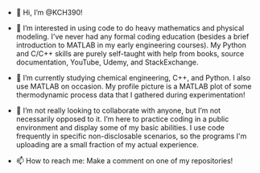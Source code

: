 - 👋 Hi, I’m @KCH390!

- 👀 I’m interested in using code to do heavy mathematics and physical modeling. I've never had any formal coding education (besides a brief introduction to        MATLAB in my early engineering courses). My Python and C/C++ skills are purely self-taught with help from books, source documentation, YouTube, Udemy, and      StackExchange. 

- 🌱 I’m currently studying chemical engineering, C++, and Python. I also use MATLAB on occasion. My profile picture is a MATLAB plot of some thermodynamic          process data that I gathered during experimentation!

- 💞️ I’m not really looking to collaborate with anyone, but I’m not necessarily opposed to it. I’m here to practice coding in a public environment and display      some of my basic abilities. I use code frequently in specific non-disclosable scenarios, so the programs I'm uploading are a small fraction of my actual        experience. 

- 📫 How to reach me: Make a comment on one of my repositories! 

<!---
KCH390/KCH390 is a ✨ special ✨ repository because its `README.md` (this file) appears on your GitHub profile.
You can click the Preview link to take a look at your changes.
--->
